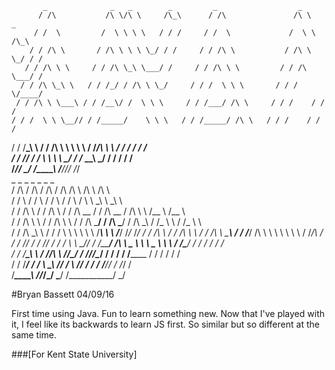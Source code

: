            _              _   _        _         _                  _                          
          / /\           /\ \/\ \     /\_\      / /\               /\ \     _                  
         / /  \         /  \ \ \ \   / / /     / /  \             /  \ \   /\_\                
        / / /\ \       / /\ \ \ \ \_/ / /     / / /\ \           / /\ \ \_/ / /                
       / / /\ \ \     / / /\ \_\ \___/ /     / / /\ \ \         / / /\ \___/ /                 
      / / /\ \_\ \   / / /_/ / /\ \ \_/     / / /  \ \ \       / / /  \/____/                  
     / / /\ \ \___\ / / /__\/ /  \ \ \     / / /___/ /\ \     / / /    / / /                   
    / / /  \ \ \__// / /_____/    \ \ \   / / /_____/ /\ \   / / /    / / /                    
   / / /____\_\ \ / / /\ \ \       \ \ \ / /_________/\ \ \ / / /    / / /                     
  / / /__________/ / /  \ \ \       \ \_/ / /_       __\ \_/ / /    / / /                      
  \/_____________\/_/    \_\/        \/_\_\___\     /____/_\/_/     \/_/                       
           _              _                 _          _           _         _         _       
          / /\           / /\              / /\       / /\        /\ \      /\ \      /\ \     
         / /  \         / /  \            / /  \     / /  \      /  \ \     \_\ \     \_\ \    
        / / /\ \       / / /\ \          / / /\ \__ / / /\ \__  / /\ \ \    /\__ \    /\__ \   
       / / /\ \ \     / / /\ \ \        / / /\ \___/ / /\ \___\/ / /\ \_\  / /_ \ \  / /_ \ \  
      / / /\ \_\ \   / / /  \ \ \       \ \ \ \/___\ \ \ \/___/ /_/_ \/_/ / / /\ \ \/ / /\ \ \ 
     / / /\ \ \___\ / / /___/ /\ \       \ \ \      \ \ \    / /____/\   / / /  \/_/ / /  \/_/ 
    / / /  \ \ \__// / /_____/ /\ \  _    \ \ \ _    \ \ \  / /\____\/  / / /     / / /        
   / / /____\_\ \ / /_________/\ \ \/_/\__/ / //_/\__/ / / / / /______ / / /     / / /         
  / / /__________/ / /_       __\ \_\ \/___/ / \ \/___/ / / / /_______/_/ /     /_/ /          
  \/_____________\_\___\     /____/_/\_____\/   \_____\/  \/__________\_\/      \_\/  


#Bryan Bassett
04/09/16

First time using Java. Fun to learn something new. Now that I've played with it, I feel like its backwards to learn JS first. So similar but so different at the same time.

###[For Kent State University]
